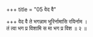 +++
title = "05 वेद वै"

+++
वेद वै ते भगन्नाम भूरिर्नामासि रयिर्नाम ।  
तं त्वा भग प्र विशामि स मा भग प्र विश ॥ २ ॥